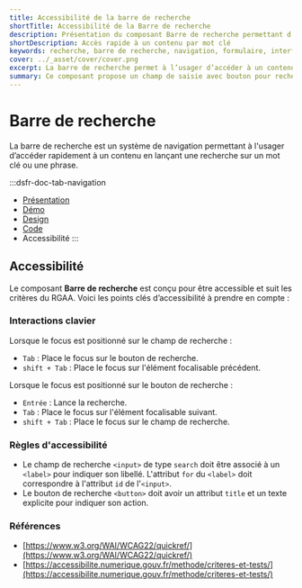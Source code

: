 ```yaml
---
title: Accessibilité de la barre de recherche
shortTitle: Accessibilité de la Barre de recherche
description: Présentation du composant Barre de recherche permettant d’accéder rapidement à un contenu via un mot clé ou une phrase.
shortDescription: Accès rapide à un contenu par mot clé
keywords: recherche, barre de recherche, navigation, formulaire, interface, DSFR, accessibilité, moteur de recherche
cover: ../_asset/cover/cover.png
excerpt: La barre de recherche permet à l’usager d’accéder à un contenu ciblé en saisissant un mot clé ou une phrase. Elle peut être globale ou contextuelle selon l’usage.
summary: Ce composant propose un champ de saisie avec bouton pour rechercher un contenu spécifique au sein d’un site ou d’un bloc fonctionnel. Elle s’intègre idéalement à l’en-tête pour un usage global ou dans une section précise pour des recherches contextuelles. Le composant suit des recommandations strictes en matière d’accessibilité, de largeur minimale, de rédaction des libellés et ne permet pas de personnalisation graphique.
---
```


# Barre de recherche

La barre de recherche est un système de navigation permettant à l'usager d’accéder rapidement à un contenu en lançant une recherche sur un mot clé ou une phrase.

:::dsfr-doc-tab-navigation
- [Présentation](../index.md)
- [Démo](../demo/index.md)
- [Design](../design/index.md)
- [Code](../code/index.md)
- Accessibilité
:::

## Accessibilité

Le composant **Barre de recherche** est conçu pour être accessible et suit les critères du RGAA. Voici les points clés d’accessibilité à prendre en compte :

### Interactions clavier

Lorsque le focus est positionné sur le champ de recherche :

- `Tab` : Place le focus sur le bouton de recherche.
- `shift + Tab` : Place le focus sur l'élément focalisable précédent.

Lorsque le focus est positionné sur le bouton de recherche :

- `Entrée` : Lance la recherche.
- `Tab` : Place le focus sur l'élément focalisable suivant.
- `shift + Tab` : Place le focus sur le champ de recherche.

### Règles d'accessibilité

- Le champ de recherche `<input>` de type `search` doit être associé à un `<label>` pour indiquer son libellé. L'attribut `for` du `<label>` doit correspondre à l'attribut `id` de l'`<input>`.
- Le bouton de recherche `<button>` doit avoir un attribut `title` et un texte explicite pour indiquer son action.

### Références

- [https://www.w3.org/WAI/WCAG22/quickref/](https://www.w3.org/WAI/WCAG22/quickref/)
- [https://accessibilite.numerique.gouv.fr/methode/criteres-et-tests/](https://accessibilite.numerique.gouv.fr/methode/criteres-et-tests/)
